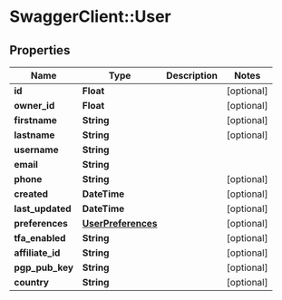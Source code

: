 # SwaggerClient::User

## Properties
Name | Type | Description | Notes
------------ | ------------- | ------------- | -------------
**id** | **Float** |  | [optional] 
**owner_id** | **Float** |  | [optional] 
**firstname** | **String** |  | [optional] 
**lastname** | **String** |  | [optional] 
**username** | **String** |  | 
**email** | **String** |  | 
**phone** | **String** |  | [optional] 
**created** | **DateTime** |  | [optional] 
**last_updated** | **DateTime** |  | [optional] 
**preferences** | [**UserPreferences**](UserPreferences.md) |  | [optional] 
**tfa_enabled** | **String** |  | [optional] 
**affiliate_id** | **String** |  | [optional] 
**pgp_pub_key** | **String** |  | [optional] 
**country** | **String** |  | [optional] 


